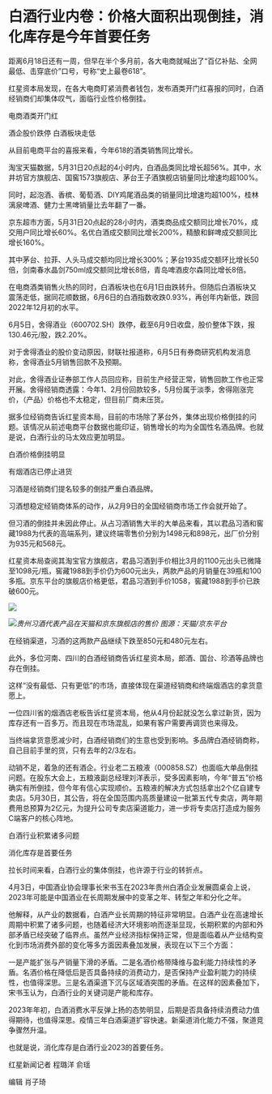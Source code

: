 

# 白酒行业内卷：价格大面积出现倒挂，消化库存是今年首要任务

距离6月18日还有一周，但早在半个多月前，各大电商就喊出了“百亿补贴、全网最低、击穿底价”口号，号称“史上最卷618”。

红星资本局发现，在各大电商盯紧消费者钱包，发布酒类开门红喜报的同时，白酒经销商们却集体叹气，面临行业性价格倒挂。

电商酒类开门红

酒企股价跌停 白酒板块走低

从目前电商平台的喜报来看，今年618的酒类销售同比增长。

淘宝天猫数据，5月31日20点起的4小时内，白酒品类同比增长超56%。其中，水井坊官方旗舰店、国窖1573旗舰店、茅台王子酒旗舰店销量同比增速均超100%。

同时，起泡酒、香槟、葡萄酒、DIY鸡尾酒品类的销量同比增速均超100%，桂林漓泉啤酒、健力士黑啤销量比去年翻了一番。

京东超市方面，5月31日20点起的28小时内，酒类商品成交额同比增长70%，成交用户同比增长60%。名优白酒成交额同比增长200%，精酿和鲜啤成交额同比增长160%。

其中茅台、拉菲、人头马成交额均同比增长300%；茅台1935成交额环比增长50倍，剑南春水晶剑750ml成交额同比增长8倍，青岛啤酒皮尔森同比增长8倍。

在电商酒类销售火热的同时，白酒板块也在6月1日由跌转升。但随后白酒板块又震荡走低，据同花顺数据，6月6日的白酒指数收跌0.93%，再创年内新低，跌回2022年12月初的水平。

6月5日，舍得酒业（600702.SH）跌停，截至6月9日收盘，股价整体下跌，报130.46元/股，跌2.20%。

对于舍得酒业的股价变动原因，财联社报道称，6月5日有券商研究机构发消息称，舍得酒业5月销售回款不及预期。

对此，舍得酒业证券部工作人员回应称，目前生产经营正常，销售回款工作也正常开展。舍得经销商透露：今年1、2月份回款较多，5月份属于淡季，舍得刚涨完价，（产品）价格也不太稳定，但目前厂商未压货。

据多位经销商告诉红星资本局，目前的市场除了茅台外，集体出现价格倒挂的问题。该情况从前述电商平台数据也能印证，销售增长的均为全国性名酒品牌。也就是说，白酒行业的马太效应更加明显。

白酒价格倒挂明显

有烟酒店已停止进货

习酒是经销商们提名较多的倒挂严重白酒品牌。

习酒想稳定经销商体系的动作，从2月9日的全国经销商市场工作会就开始了。

但习酒的倒挂并未因此停止。从占习酒销售大半的大单品来看，其以君品习酒和窖藏1988为代表的高端系列，建议终端零售价分别为1498元和898元，出厂价分别为935元和568元。

红星资本局查阅其淘宝官方旗舰店，君品习酒到手价相比3月的1100元出头已微降至1098元/瓶，窖藏1988到手价仍为600元出头，两款产品的月销量在39瓶和100多瓶。京东平台的旗舰店价格更低，君品习酒到手价1058，窖藏1988到手价已跌破600元。

![](https://inews.gtimg.com/om_bt/OI0P7iyz0sqN0Ug_M0EIvE_AjDDSIxEFPVe6aylwpPOr0AA/1000)

![](https://inews.gtimg.com/om_bt/OTvQ7s3_Tz-0EKqIMKCkgnRAlvCPr594Q-2QuzfnJJQu0AA/1000)_贵州习酒代表产品在天猫和京东旗舰店的售价
图源：天猫/京东平台_

在经销渠道，习酒的这两款产品继续下跌至850元和480元左右。

此外，多位河南、四川的白酒经销商告诉红星资本局，郎酒、国台、珍酒等品牌也存在倒挂。

这样“没有最低、只有更低”的市场，直接体现在渠道经销商和终端烟酒店的拿货意愿上。

一位四川省的烟酒店老板告诉红星资本局，他从4月份起就没怎么拿过新货，因为库存还有一百多万。而且现在市场混乱，如果有客户需要再调货也来得及。

当终端拿货意愿减少时，白酒经销商们的生意也受到影响。多品牌白酒经销商称，自己目前手里的货，只有去年的2/3左右。

动销不足，着急的还有酒企。行业老二五粮液（000858.SZ）也面临大单品倒挂问题。在股东大会上，五粮液副总经理刘洋表示，受多因素影响，今年“普五”价格确实有所倒挂，但今年有信心实现顺价。五粮液的解决方式包括拿出2个亿自建专卖店。5月30日，其公告，将在全国范围内高质量建设一批第五代专卖店，两年期费用总预算为2亿元，为提升公司专卖店渠道能力，进一步将专卖店打造成为服务C端客户的核心阵地。

白酒行业积累诸多问题

消化库存是首要任务

拉长时间来看，白酒行业的集体倒挂，也许源于行业的转折点。

4月3日，中国酒业协会理事长宋书玉在2023年贵州白酒企业发展圆桌会上说，2023年可能是中国酒业在长周期发展中的变革之年、转型之年和分化之年。

他解释，从产业的数据看，白酒产业长周期的特征非常明显。白酒产业在高速增长周期中积累了诸多问题，也随着经济大环境影响而逐渐显现，长期积累的内部和外部矛盾已经突破了临界点。虽然产业经济指标保持正常，但是面临着从产业结构变化到市场消费外部的变化等多方面因素叠加发展，表现在以下三个方面：

一是产能扩张与产销量下滑的矛盾。二是名酒价格带降维与盈利能力持续性的矛盾。名酒价格在降低后是否具备持续的消费动力，是否保持产业盈利能力的持续性，也值得深思。三是名酒渠道下沉与区域酒突围的矛盾。在这样的因素叠加下，宋书玉认为，白酒行业的关键词是产能和库存。

2023年年初，白酒消费水平反弹上扬的态势明显，后期是否具备持续消费动力值得期待，也值得深思。疫情三年白酒渠道扩容快速。新渠道消化能力不强，聚道竞争骤然升温。

也就是说，消化库存是白酒行业2023的首要任务。

红星新闻记者 程璐洋 俞瑶

编辑 肖子琦

